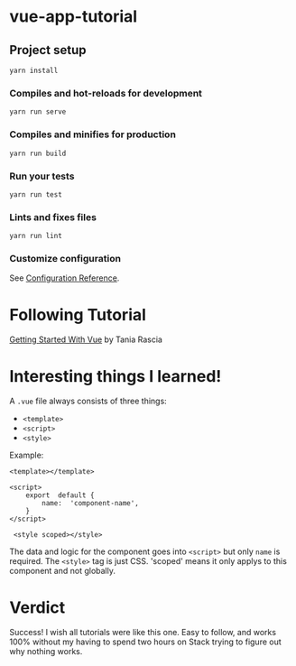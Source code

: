 # vue-app-tutorial

## Project setup
```
yarn install
```

### Compiles and hot-reloads for development
```
yarn run serve
```

### Compiles and minifies for production
```
yarn run build
```

### Run your tests
```
yarn run test
```

### Lints and fixes files
```
yarn run lint
```

### Customize configuration
See [Configuration Reference](https://cli.vuejs.org/config/).

# Following Tutorial
[Getting Started With Vue](https://www.taniarascia.com/getting-started-with-vue/) by Tania Rascia

# Interesting things I learned!

A `.vue` file always consists of three things: 
    <ul>
        <li>`<template>`</li>
        <li>`<script>`</li>
        <li>`<style>`</li>
    </ul>

Example:

    <template></template>
    
    <script>
	    export  default {
		    name:  'component-name',
        }
    </script>
    
     <style scoped></style>

The data and logic for the component goes into `<script>` but only `name` is required.  The `<style>` tag is just CSS.  'scoped' means it only applys to this component and not globally.

# Verdict
Success!  I wish all tutorials were like this one.  Easy to follow, and works 100% without my having to spend two hours on Stack trying to figure out why nothing works.

